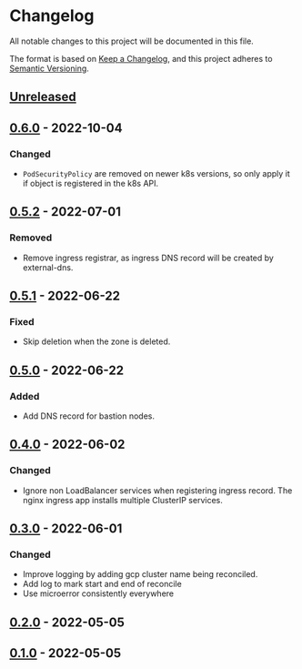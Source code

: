 # Changelog

All notable changes to this project will be documented in this file.

The format is based on [Keep a Changelog](https://keepachangelog.com/en/1.0.0/),
and this project adheres to [Semantic Versioning](https://semver.org/spec/v2.0.0.html).

## [Unreleased]

## [0.6.0] - 2022-10-04

### Changed

- `PodSecurityPolicy` are removed on newer k8s versions, so only apply it if object is registered in the k8s API.

## [0.5.2] - 2022-07-01

### Removed

- Remove ingress registrar, as ingress DNS record will be created by external-dns.

## [0.5.1] - 2022-06-22

### Fixed

- Skip deletion when the zone is deleted.

## [0.5.0] - 2022-06-22

### Added

- Add DNS record for bastion nodes.

## [0.4.0] - 2022-06-02

### Changed

- Ignore non LoadBalancer services when registering ingress record. The nginx ingress app installs multiple ClusterIP services.

## [0.3.0] - 2022-06-01

### Changed

- Improve logging by adding gcp cluster name being reconciled.
- Add log to mark start and end of reconcile
- Use microerror consistently everywhere

## [0.2.0] - 2022-05-05

## [0.1.0] - 2022-05-05

[Unreleased]: https://github.com/giantswarm/dns-operator-gcp/compare/v0.6.0...HEAD
[0.6.0]: https://github.com/giantswarm/dns-operator-gcp/compare/v0.5.2...v0.6.0
[0.5.2]: https://github.com/giantswarm/dns-operator-gcp/compare/v0.5.1...v0.5.2
[0.5.1]: https://github.com/giantswarm/dns-operator-gcp/compare/v0.5.0...v0.5.1
[0.5.0]: https://github.com/giantswarm/dns-operator-gcp/compare/v0.4.0...v0.5.0
[0.4.0]: https://github.com/giantswarm/dns-operator-gcp/compare/v0.3.0...v0.4.0
[0.3.0]: https://github.com/giantswarm/dns-operator-gcp/compare/v0.2.0...v0.3.0
[0.2.0]: https://github.com/giantswarm/dns-operator-gcp/compare/v0.1.0...v0.2.0
[0.1.0]: https://github.com/giantswarm/dns-operator-gcp/releases/tag/v0.1.0
